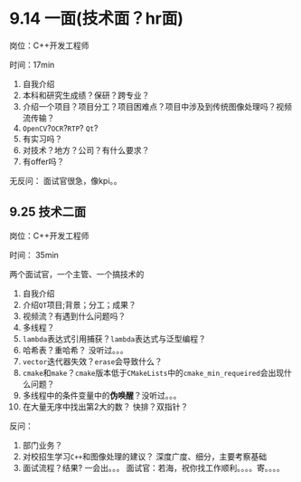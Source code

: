 # 9.14 一面(技术面？hr面)

岗位：C++开发工程师 

时间：17min

1.  自我介绍
2.  本科和研究生成绩？保研？跨专业？
3.  介绍一个项目？项目分工？项目困难点？项目中涉及到传统图像处理吗？视频流传输？
4. `OpenCV`?`OCR`?`RTP`? `Qt`?
5.  有实习吗？
6.  对技术？地方？公司？有什么要求？
7.  有offer吗？

无反问： 面试官很急，像kpi。。

## 9.25 技术二面 

岗位：C++开发工程师

时间： 35min

两个面试官，一个主管、一个搞技术的

1.  自我介绍
2.  介绍`QT`项目;背景；分工；成果？
3.  视频流？有遇到什么问题吗？
4.  多线程？
5.  `lambda`表达式引用捕获？`lambda`表达式与泛型编程？
6.  哈希表？重哈希？ 没听过。。。
7.  `vector`迭代器失效？`erase`会导致什么？
8.  `cmake`和`make`？`cmake`版本低于`CMakeLists`中的`cmake_min_requeired`会出现什么问题？
9.  多线程中的条件变量中的**伪唤醒**？没听过。。。
10. 在大量无序中找出第2大的数？ 快排？双指针？

反问：
1.  部门业务？
2.  对校招生学习`C++`和图像处理的建议？  深度广度、细分，主要考察基础
3.  面试流程？结果?  一会出。。。  面试官：若海，祝你找工作顺利。。。。寄。。。。